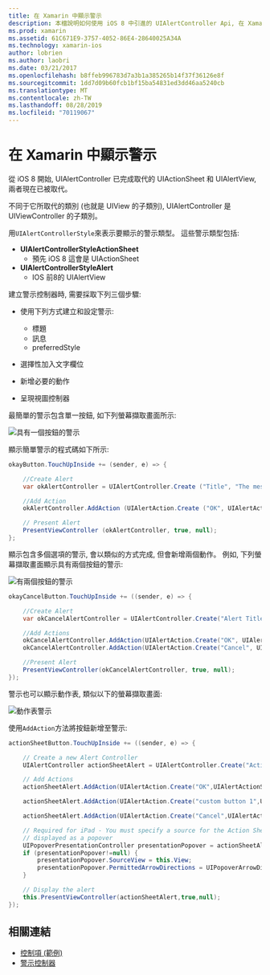 ```yaml
---
title: 在 Xamarin 中顯示警示
description: 本檔說明如何使用 iOS 8 中引進的 UIAlertController Api, 在 Xamarin 中顯示警示。
ms.prod: xamarin
ms.assetid: 61C671E9-3757-4052-86E4-28640025A34A
ms.technology: xamarin-ios
author: lobrien
ms.author: laobri
ms.date: 03/21/2017
ms.openlocfilehash: b8ffeb996783d7a3b1a385265b14f37f36126e8f
ms.sourcegitcommit: 1dd7d09b60fcb1bf15ba54831ed3dd46aa5240cb
ms.translationtype: MT
ms.contentlocale: zh-TW
ms.lasthandoff: 08/28/2019
ms.locfileid: "70119067"
---
```

# <a name="displaying-alerts-in-xamarinios"></a>在 Xamarin 中顯示警示

從 iOS 8 開始, UIAlertController 已完成取代的 UIActionSheet 和 UIAlertView, 兩者現在已被取代。

不同于它所取代的類別 (也就是 UIView 的子類別), UIAlertController 是 UIViewController 的子類別。

用`UIAlertControllerStyle`來表示要顯示的警示類型。 這些警示類型包括:

- **UIAlertControllerStyleActionSheet**
  - 預先 iOS 8 這會是 UIActionSheet
- **UIAlertControllerStyleAlert**
  - IOS 前8的 UIAlertView 

建立警示控制器時, 需要採取下列三個步驟:

- 使用下列方式建立和設定警示:
  - 標題
  - 訊息
  - preferredStyle

- 選擇性加入文字欄位
- 新增必要的動作
- 呈現視圖控制器

最簡單的警示包含單一按鈕, 如下列螢幕擷取畫面所示:

 ![具有一個按鈕的警示](alerts-images/alert1.png)

顯示簡單警示的程式碼如下所示:

```csharp
okayButton.TouchUpInside += (sender, e) => {

    //Create Alert
    var okAlertController = UIAlertController.Create ("Title", "The message", UIAlertControllerStyle.Alert);

    //Add Action
    okAlertController.AddAction (UIAlertAction.Create ("OK", UIAlertActionStyle.Default, null));

    // Present Alert
    PresentViewController (okAlertController, true, null);
};
```

顯示包含多個選項的警示, 會以類似的方式完成, 但會新增兩個動作。 例如, 下列螢幕擷取畫面顯示具有兩個按鈕的警示:

 ![有兩個按鈕的警示](alerts-images/alert2.png)

```csharp
okayCancelButton.TouchUpInside += ((sender, e) => {

    //Create Alert
    var okCancelAlertController = UIAlertController.Create("Alert Title", "Choose from two buttons", UIAlertControllerStyle.Alert);

    //Add Actions
    okCancelAlertController.AddAction(UIAlertAction.Create("OK", UIAlertActionStyle.Default, alert => Console.WriteLine ("Okay was clicked")));
    okCancelAlertController.AddAction(UIAlertAction.Create("Cancel", UIAlertActionStyle.Cancel, alert => Console.WriteLine ("Cancel was clicked")));

    //Present Alert
    PresentViewController(okCancelAlertController, true, null);
});
```

警示也可以顯示動作表, 類似以下的螢幕擷取畫面:

 ![動作表警示](alerts-images/alert3.png)

使用`AddAction`方法將按鈕新增至警示:

```csharp
actionSheetButton.TouchUpInside += ((sender, e) => {

    // Create a new Alert Controller
    UIAlertController actionSheetAlert = UIAlertController.Create("Action Sheet", "Select an item from below", UIAlertControllerStyle.ActionSheet);

    // Add Actions
    actionSheetAlert.AddAction(UIAlertAction.Create("OK",UIAlertActionStyle.Default, (action) => Console.WriteLine ("Item One pressed.")));

    actionSheetAlert.AddAction(UIAlertAction.Create("custom button 1",UIAlertActionStyle.Default, (action) => Console.WriteLine ("Item Two pressed.")));

    actionSheetAlert.AddAction(UIAlertAction.Create("Cancel",UIAlertActionStyle.Cancel, (action) => Console.WriteLine ("Cancel button pressed.")));

    // Required for iPad - You must specify a source for the Action Sheet since it is
    // displayed as a popover
    UIPopoverPresentationController presentationPopover = actionSheetAlert.PopoverPresentationController;
    if (presentationPopover!=null) {
        presentationPopover.SourceView = this.View;
        presentationPopover.PermittedArrowDirections = UIPopoverArrowDirection.Up;
    }

    // Display the alert
    this.PresentViewController(actionSheetAlert,true,null);
});
```

## <a name="related-links"></a>相關連結

- [控制項 (範例)](https://docs.microsoft.com/samples/xamarin/ios-samples/controls)
- [警示控制器](https://github.com/xamarin/recipes/tree/master/Recipes/ios/standard_controls/alertcontroller)

